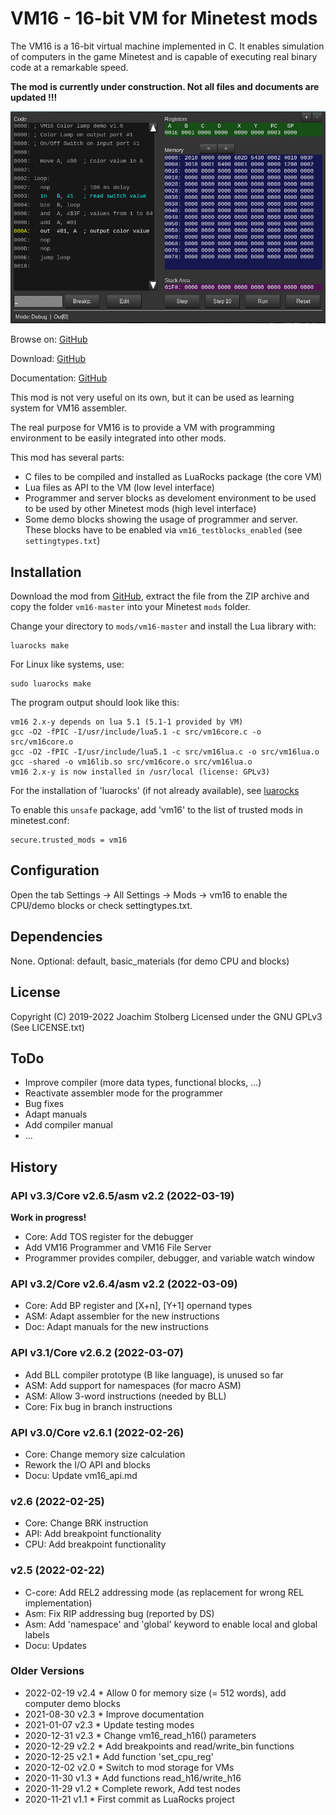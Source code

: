 # VM16 - 16-bit VM for Minetest mods

The VM16 is a 16-bit virtual machine implemented in C.
It enables simulation of computers in the game Minetest
and is capable of executing real binary code at a remarkable speed.

**The mod is currently under construction. Not all files and documents are updated !!!**

![screenshot](https://github.com/joe7575/vm16/blob/master/screenshot.png)

Browse on: [GitHub](https://github.com/joe7575/vm16)

Download: [GitHub](https://github.com/joe7575/vm16/archive/master.zip)

Documentation: [GitHub](https://github.com/joe7575/vm16/wiki)

This mod is not very useful on its own, but it can be used as learning system for VM16 assembler.

The real purpose for VM16 is to provide a VM with programming environment to be easily integrated into other mods.

This mod has several parts:

- C files to be compiled and installed as LuaRocks package (the core VM)
- Lua files as API to the VM (low level interface)
- Programmer and server blocks as develoment environment to be used to be used by other Minetest mods (high level interface)
- Some demo blocks showing the usage of programmer and server. These blocks have to be enabled via `vm16_testblocks_enabled` (see `settingtypes.txt`)


## Installation

Download the mod from [GitHub](https://github.com/joe7575/vm16/archive/master.zip),
extract the file from the ZIP archive and copy the folder `vm16-master`
into your Minetest `mods` folder.

Change your directory  to `mods/vm16-master` and install the Lua library with:

```
luarocks make
```

For Linux like systems, use:

```
sudo luarocks make
```

The program output should look like this:

```
vm16 2.x-y depends on lua 5.1 (5.1-1 provided by VM)
gcc -O2 -fPIC -I/usr/include/lua5.1 -c src/vm16core.c -o src/vm16core.o
gcc -O2 -fPIC -I/usr/include/lua5.1 -c src/vm16lua.c -o src/vm16lua.o
gcc -shared -o vm16lib.so src/vm16core.o src/vm16lua.o
vm16 2.x-y is now installed in /usr/local (license: GPLv3)
```

For the installation of 'luarocks' (if not already available), see [luarocks](https://luarocks.org/)



To enable this `unsafe` package, add 'vm16' to the list of trusted mods in minetest.conf:

```
secure.trusted_mods = vm16
```


## Configuration

Open the tab Settings -> All Settings -> Mods -> vm16
to enable the CPU/demo blocks or check settingtypes.txt.


## Dependencies

None.
Optional: default, basic_materials (for demo CPU and blocks)


## License

Copyright (C) 2019-2022 Joachim Stolberg
Licensed under the GNU GPLv3 (See LICENSE.txt)



## ToDo

- Improve compiler (more data types, functional blocks, ...)
- Reactivate assembler mode for the programmer
- Bug fixes
- Adapt manuals
- Add compiler manual
- ...



## History

### API v3.3/Core v2.6.5/asm v2.2 (2022-03-19)

**Work in progress!**

- Core: Add TOS register for the debugger
- Add VM16 Programmer and VM16 File Server
- Programmer provides compiler, debugger, and variable watch window

### API v3.2/Core v2.6.4/asm v2.2 (2022-03-09)

- Core: Add BP register and [X+n], [Y+1] opernand types
- ASM: Adapt assembler for the new instructions
- Doc: Adapt manuals for the new instructions

### API v3.1/Core v2.6.2 (2022-03-07)

- Add BLL compiler prototype (B like language),
  is unused so far
- ASM: Add support for namespaces (for macro ASM)
- ASM: Allow 3-word instructions (needed by BLL)
- Core: Fix bug in branch instructions

### API v3.0/Core v2.6.1 (2022-02-26)

- Core: Change memory size calculation
- Rework the I/O API and blocks
- Docu: Update vm16_api.md

### v2.6 (2022-02-25)

- Core: Change BRK instruction
- API: Add breakpoint functionality
- CPU: Add breakpoint functionality


### v2.5 (2022-02-22)

- C-core: Add REL2 addressing mode (as replacement for wrong REL implementation)
- Asm: Fix RIP addressing bug (reported by DS)
- Asm: Add 'namespace' and 'global' keyword to enable local and global labels
- Docu: Updates



### Older Versions

- 2022-02-19  v2.4  * Allow 0 for memory size (= 512 words), add computer demo blocks
- 2021-08-30  v2.3  * Improve documentation
- 2021-01-07  v2.3  * Update testing modes
- 2020-12-31  v2.3  * Change vm16_read_h16() parameters
- 2020-12-29  v2.2  * Add breakpoints and read/write_bin functions
- 2020-12-25  v2.1  * Add function 'set_cpu_reg'
- 2020-12-02  v2.0  * Switch to mod storage for VMs
- 2020-11-30  v1.3  * Add functions read_h16/write_h16
- 2020-11-29  v1.2  * Complete rework, Add test nodes
- 2020-11-21  v1.1  * First commit as LuaRocks project

